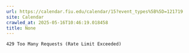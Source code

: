 ```yaml
---
url: https://calendar.fiu.edu/calendar/15?event_types%5B%5D=121719
site: Calendar
crawled_at: 2025-05-16T10:46:19.018458
title: None
---
```


```
429 Too Many Requests (Rate Limit Exceeded)

```

